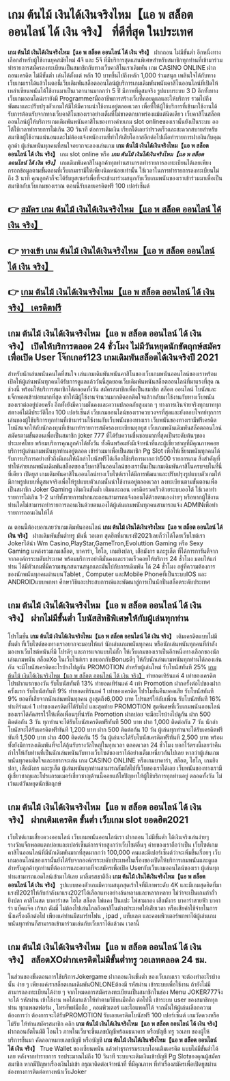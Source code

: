 # เกม ต้นไม้ เงินได้เงินจริงไหม【แอ พ สล็อต ออนไลน์ ได้ เงิน จริง】  ที่ดีที่สุด ในประเทศ

**เกม ต้นไม้ เงินได้เงินจริงไหม【แอ พ สล็อต ออนไลน์ ได้ เงิน จริง】** ฝากถอน ไม่มีขั้นต่ำ  อีกหนึ่งทางเลือกสำหรับผู้ใช้งานยุคสมัยใหม่ 4จี และ 5จี ที่มีบริการสุดแสนพิเศษสำหรับสมาชิกทุกท่านที่เข้ามาร่วมทำรายการสมัครลงทะเบียนเป็นสมาชิกกับทางเว็บคาสิโนเราเดิมพัน เกม CASINO ONLINE ฝากถอนเครดิต ไม่มีขั้นต่ำ เล่นได้ตั้งแต่ หลัก 10 บาทขึ้นไปถึงหลัก 1,000 ร่วมสนุก เพลินใจได้กับทางเว็บเกมเราได้แล้วในตอนี้เว็บเดิมพันสล็อตออนไลน์ผู้บริการเกมเดิมพันพนันคาสิโนออนไลน์ที่เปิดให้เหล่าเซียนพนันได้ใช้งานมาเป็นเวลานานมากกว่า 5 ปี มีภาพที่ดูสมจริง รูปแบบระบบ 3 D
อีกทั้งทางเว็บเกมออนไลน์เรายังมี Programmerมืออาชีพการสร้างเว็บที่คอยดูแลและให้บริการ  รวมไปถึงพัฒนาและปรับปรุงตัวเกมให้มีให้มีความน่าใช้งานอยู่ตลอดเวลา เพื่อที่ให้ผู้ใช้บริการที่เข้ามาใช้งานได้รับการต้อนรับจากทางเว็บคาสิโนของเราอย่างเต็มที่ไม่ขาดตกบกพร่องแม้แต่นิดเดียว เว็บคาสิโนสล็อตออนไลน์ผู้ให้บริการเกมเดิมพันพนันคาสิโนของทางค่ายเกม slot onlineของเรานั้นยังเป็นระบบ ออโต้ใช้เวลาทำรายการไม่เกิน 30 วินาที ต่อการเติมเงิน เรียกได้เลยว่าIรวดเร็วและสะดวกสบายสำหรับสมาชิกผู้ใช้งานแน่นอนและไม่ต้องแจ้งพนักงานที่ทำให้เสียโอกาสอีกต่อไปเมื่อทำรายการฝากงินกับคุณลูกค้า
ผู้เล่นพนันทุกคนที่สนใจอยากจะลองเล่นเกม **เกม ต้นไม้ เงินได้เงินจริงไหม【แอ พ สล็อต ออนไลน์ ได้ เงิน จริง】** เกม slot online หรือ ***เกม ต้นไม้ เงินได้เงินจริงไหม【แอ พ สล็อต ออนไลน์ ได้ เงิน จริง】*** เกมเดิมพันคาสิโนลูกค้าทุกท่านสามารถทำรายการลงทะเบียนได้เลยเพียงกรอกข้อมูลตามขั้นตอนที่เว็บเกมเรามีให้เพียงนิดหน่อยเท่านั้น ใช้เวลาในการทำรายการลงทะเบียนไม่ถึง 3 นาที คุณลูกค้าก็จะได้รับยูสเซอร์เพื่อที่จะเข้ามาร่วมสนุกกับเว็บเกมพนันของเราเข้าร่วมมาเพื่อเป็นสมาชิกกับเว็บเกมของเราณ ตอนนี้รับเลยเครดิตฟรี 100 เปอร์เซ็นต์

## 👉 [สมัคร เกม ต้นไม้ เงินได้เงินจริงไหม【แอ พ สล็อต ออนไลน์ ได้ เงิน จริง】](https://archa888.com/)
## 👉 [ทางเข้า เกม ต้นไม้ เงินได้เงินจริงไหม【แอ พ สล็อต ออนไลน์ ได้ เงิน จริง】](https://archa888.com/)
## 👉 [เกม ต้นไม้ เงินได้เงินจริงไหม【แอ พ สล็อต ออนไลน์ ได้ เงิน จริง】 เครดิตฟรี](https://archa888.com/)

## เกม ต้นไม้ เงินได้เงินจริงไหม【แอ พ สล็อต ออนไลน์ ได้ เงิน จริง】 เปิดให้บริการตลอด  24 ชั่วโมง ไม่มีวันหยุดนักขัตฤกษ์สมัครเพื่อเปิด User โจ๊กเกอร์123 เกมเดิมพันสล็อตได้เงินจริงปี 2021

สำหรับนักเล่นพนันคนใดที่สนใจ เล่นเกมเดิมพันพนันคาสิโนของเว็บเกมพนันออนไลน์ของเราพร้อมเปิดให้ผู้เล่นพนันทุกคนได้รับการดูแลแล้ววันนี้สุดยอดเว็บเดิมพันพนันสล็อตออนไลน์ที่มาแรงที่สุด ณ ช่วงนี้ พร้อมให้บริการสมาชิกได้ตลอดทั้งวัน สมัครสมาชิกเพื่อเป็นสมาชิก สล็อต ออนไลน์ โบนัสและแจ็กพอตเข้าบ่อยมากที่สุด ทำให้มีผู้ใช้งานจำนวนมากติดอกติดใจแล้วกลับมาใช้งานกับทางเว็บพนันของเราต่ออยู่บ่อยครั้ง อีกทั้งยังมีความมั่นคงและความปลอดภัยสูงมาก ๆ ทางการเงินจ่ายจริงทุกบาททุกสตางค์ไม่มีประวัติโกง 100 เปอร์เซ็นต์ เว็บเกมออนไลน์ของเราควบวงจรที่สุดและยังตอบโจทย์ทุกการเล่นของผู้ใช้บริการทุกท่านที่เข้ามาร่วมใช้งานกับเว็บพนันของทางเรา
เว็บพนันของทางเรามีฟรีเครดิตโบนัสแจกให้กับนักลงทุนที่เข้ามาทำรายการสมัครลงทะเบียนทุกยูส เว็บเกมพนันเดิมพันสล็อตออนไลน์สมัครตามขั้นตอนเพื่อเป็นสมาชิก joker 777 ที่ได้รับความชื่นชอบมากที่สุดเป็นระดับต้นๆของประเทศไทย พร้อมบริการคุณลูกค้าได้ทั้งวัน ทั้งคืนพร้อมยังมีเจ้าหน้าที่และผู้เชี่ยวชาญที่มีคุณภาพคอยบริการผู้เล่นเกมพนันทุกท่านอยู่ตลอด เข้าร่วมมาเพื่อเป็นสมาชิก  Pg Slot เพื่อให้เซียนพนันทุกคนได้รับการบริการอย่างทั่วถึงมีเกมให้นักล่าโบนัสฟรีได้เลือกใช้บริการมากกว่า500 รายการเกม
สิ่งสำคัญที่ทำให้ค่ายเกมพนันเดิมพันสล็อตของเว็บคาสิโนออนไลน์ของเรานั้นเป็นเกมเดิมพันคาสิโนครบจบในที่นี่ที่เดียว เปิดยูส  เกมเดิมพันคาสิโนออนไลน์ทางเว็บไซต์เราได้มีการพัฒนาและปรับปรุงรูปแบบตัวเกมให้มีภาพรูปแบบที่ดูสมจจริงเพื่อให้รูปแบบตัวเกมนั้นน่าใช้งานอยู่ตลอดเวลา ลงทะเบียนตามขั้นตอนเพื่อเป็นสมาชิก Joker Gaming เติมเงินขั้นต่ำ เติมและถอน เครดิตรวดเร็วด้วยระบบออโต้ ใช้เวลาทำรายการไม่เกิน 1-2 นาทีทั้งรายการฝากและถอนสามารถแจ้งถอนได้ด้วยตนเองง่ายๆ หรือหากผู้ใช้งานท่านใดไม่สามารถทำรายการถอนเงินด้วยตนเองได้ผู้เล่นเกมพนันทุกคนสามารถแจ้ง ADMINเพื่อทำรายการถอนเงินให้ได้

ณ ตอนนี้ต้องบอกเลยว่าเกมเดิมพันออนไลน์ **เกม ต้นไม้ เงินได้เงินจริงไหม【แอ พ สล็อต ออนไลน์ ได้ เงิน จริง】** ฝากเดิมพันขั้นต่ำทรู มันนี่ วอเลท สุดฮิตที่มาแรงปี2021เลยก็ว่าได้โดยเว็บไซต์เรา Jokerได้นำ  Wm Casino,PlayStar,GameTron,Evoluttion Gaming หรือ Sexy Gaming แหล่งรวมเกมสล็อต, บาคาร่า, ไฮโล, เกมยิงปลา, เสือมังกร และรูเล็ต ที่ได้การการันตีจากจากองค์กรระบดับประเทศ พร้อมบริการอย่าดีมั่นคงและรวดเร็วคอยให้บริการ 24 ชั่วโมง มอบให้แก่ท่าน ได้มีตัวเกมที่มีความสนุกสนานสนุกและมันไปกับการเดิมพัน ได้ 24 ชั่วโมง อยู่ที่ความต้องการของนักพนันทุกคนผ่านบนTablet , Computer และMobile Phoneที่เป็นระบบIOS และ ANDROIDแบบพกพา ศึกษาวิธีและประสบการณ์และพัฒนาสู่การเป็นนักปั่นสล็อตระดับประเทศ

## เกม ต้นไม้ เงินได้เงินจริงไหม【แอ พ สล็อต ออนไลน์ ได้ เงิน จริง】 ฝากไม่มีขั้นต่ำ โบนัสสิทธิพิเศษให้กับผู้เล่นทุกท่าน

โปรโมชั่น **เกม ต้นไม้ เงินได้เงินจริงไหม【แอ พ สล็อต ออนไลน์ ได้ เงิน จริง】** เติมเครดิตแบบไม่มีขั้นต่ำ ที่เว็บไซต์ของทางเราอยากจะมอบให้แก่  นักเล่นเกมพนันทุกคน หรือนักเล่นพนันทุกคนที่กำลังมองหาเว็บไซต์พนันที่มี โปรดีๆ และการแจกแบบไม่กั๊ก ให้เว็บเกมของเราเป็นอีกหนึ่งทางเลือกของนักเล่นเกมพนัน สล็อตXo ในเว็บไซต์เรา ขอบอกกับBonusดีๆ ให้กับนักเล่นเกมพนันทุกท่านได้ลองเล่นกัน จะมีโบนัสเครดิตอะไรบ้างไปดูกัน
 PROMOTION สำหรับผู้เล่นใหม่ รับโบนัสทันที 25% [เกม ต้นไม้ เงินได้เงินจริงไหม【แอ พ สล็อต ออนไลน์ ได้ เงิน จริง】](https://archa888.com/) ทำยอดเทิร์นแค่ 4 เท่าของเครดิต
โปรฝากแรกของวัน รับโบนัสทันที 13% ทำยอดเทิร์นแค่ 4 เท่า
 Promotion ฝากครั้งต่อไปของฝากครั้งแรก รับโบนัสทันที 9% ทำยอดเทิร์นแค่ 1 เท่าของเครดิต
โปรโมชั่นคืนยอดเสีย รับโบนัสทันที 9% ยอดที่เสียจากนักเล่นพนันทุกคน สูงสุดถึง6,000 บาท
โปรแชร์ให้กับเพื่อน รับโบนัสทันที 16% ทำเทิร์นแค่ 1 เท่าของเครดิตที่ได้รับไป
และสุดท้าย PROMOTION สุดพิเศษที่เว็บเกมพนันออนไลน์ของเราได้คัดสรรไว้ให้เพื่อเพื่อนๆที่น่ารัก  Promotion ฝากบ่อย จะมีอะไรบ้างไปดูกัน
ฝาก 500 ติดต่อกัน 3 วัน ทุกท่านจะได้รับโบนัสเครดิตฟรีทันที 500 บาท
ฝาก 1,000 ติดต่อกัน 7 วัน นักล่าโบนัสจะได้รับเครดิตฟรีทันที 1,200 บาท
ฝาก 500 ติดต่อกัน 10 วัน ผู้เล่นทุกท่านจะได้รับเครดิตฟรีทันที 1,500 บาท
ฝาก 400 ติดต่อกัน 15 วัน ผู้เล่นจะได้รับโบนัสเครดิตฟรีทันที 2,500 บาท
พร้อมทั้งยังมีการลงเดิมพันที่จะได้ลุ้นรับรางวัลใหญ่ในทุกเวลา ตลอดเวลา 24 ชั่วโมง บอกไว้ตรงนี้เลยว่าคืนกำไรให้กับท่านที่เป็นนักเล่นพนันกับทางเว็บไซต์ของเราได้อย่างเต็มเหนี่ยวกันไปเลย หากว่าผู้เล่นเกมพนันทุกคนติดใจและอยากจะเล่น เกม CASINO ONLINE หรือเกมบาคาร่า, สล็อต, ไฮโล, เกมยิงปลา, เสือมังกร และรูเล็ต ผู้เล่นพนันทุกท่านสามารถสัมผัสไปที่เว็บของเราได้เลย เว็บพนันของทางเรามีผู้เชี่ยวชาญและโปรแกรมเมอร์เชี่ยวชาญด้านนี้คอยแก้ไขปัญหาให้ผู้ใช้บริการทุกท่านอยู่ ตลอดทั้งวัน ไม่เว้นแต่วันหยุดนักขัตฤกษ์

## เกม ต้นไม้ เงินได้เงินจริงไหม【แอ พ สล็อต ออนไลน์ ได้ เงิน จริง】 ฝากเติมเครดิต ขั้นต่ำ  เว็บเกม slot ยอดฮิต2021

เว็บไซต์เกมเสี่ยงดวงออนไลน์ เว็บเกมพนันออนไลน์เรา ฝากถอน ไม่มีขั้นต่ำ ได้เงินจริงเล่นง่ายๆ รางวัลแจ็กพอตแตกบ่อยและเปอร์เซ็นต์การจ่ายสูงกว่าเว็บไซต์อื่นๆ ค่ายของเราถือว่าเป็น เว็บไซต์เกมคาสิโนออนไลน์ที่มีนักเดิมพันมากที่สุดมากกว่า 100,000 คนและมีเปอร์เซ็นต์ว่าจะเพิ่มขึ้นเรื่อยๆ เว็บเกมออนไลน์ของเรานั้นยังได้รับจากองค์กรระบดับประเทศในเรื่องของเปิดให้บริการเกมพนันและดูแล สำหรับลูกค้าทุกท่านที่ต้องการและอยากที่จะสมัครเพื่อเปิด Userกับเว็บเกมออนไลน์ของเรา ผู้เล่นทุกท่านสามารถแอดไลน์เข้ามาได้เลย
	มาลิ้มรสชาติถึง **เกม ต้นไม้ เงินได้เงินจริงไหม【แอ พ สล็อต ออนไลน์ ได้ เงิน จริง】** รูปแบบของตัวเกมมีความสนุกสุดเร้าใจที่มีภาพระดับ 4K และมีเกมสุดฮิตที่มาแรงปี2021ให้กับกำลังมาแรง2021ได้เลือกแทงอย่างล้นหลามและหลากหลาย  ไม่ว่าจะเป็นเกมกำถั่ว  ยิงปลา คาสิโนสด บาคาร่าสด ไฮโล สล็อต ไพ่แคง ปั่นแปะ ไพ่สามกอง เสือมังกร บาคาร่าสายฟ้า บาคาร่า แบ็คแจ๊ค เก้าเก ดัมมี่ ไม่ต้องไปเล่นไกลถึงคาสิโนต่างประเทศให้เสียเวลา หรือเสียค่าใช้จ่ายในการนั่งเครื่องอีกต่อไป เพียงแค่ท่านมีสมาร์ทโฟน , ipad , แท็บเลต และคอมพิวเตอร์พกพาได้ผู้เล่นเกมพนันทุกท่านก็สามารถเข้ามาร่วมเล่นกับเว็บเราได้แล้วณ เวลานี้

## เกม ต้นไม้ เงินได้เงินจริงไหม【แอ พ สล็อต ออนไลน์ ได้ เงิน จริง】 สล็อตXOฝากเครดิตไม่มีขั้นต่ำทรู วอเลทตลอด 24 ชม.

ในส่วนของขั้นตอนการใช้บริการJokergame ฝากถอนเงินขั้นต่ำ ของเว็บเกมเรา จะต้องทำอะไรบ้างนั้น ง่าย ๆ เพียงแค่เราสล็อตเกมเดิมพันONLONEต้องมี รหัสผ่าน เข้าระบบเพื่อใช้งาน ถ้ายังไม่มีสามารถลงทะเบียนได้ง่าย ๆ จากโหมดการสมัครลงทะเบียนเป็นสมาชิกในช่อง Menu JOKER777จึงจะได้ รหัสผ่าน เข้าใช้งาน พอได้มาแล้วให้ทำตามวิธีบนมือถือ ต่อไปนี้
เข้าระบบ user  ของสมาชิกทุกท่าน ทุกแพลตฟอร์ม , โทรศัพท์มือถือ , คอมพิวเตอร์ และไอแพดก็ได้
จากนั้นให้ผู้เล่นเลือกความต้องการว่า ต้องการจะได้รับPROMOTION รับเลยเครดิตโบนัสฟรี 100 เปอร์เซ็นต์  เกมวัดดวงหรือไม่รับ
ให้ท่านสมัครสมาชิก คลิก **เกม ต้นไม้ เงินได้เงินจริงไหม【แอ พ สล็อต ออนไลน์ ได้ เงิน จริง】** ฝากถอนอัตโนมัติ โอนไว ภาพในเว็บจะขึ้นเลขบัญชีพร้อมธนาคาร หรือบัญชี ทรู วอเลท ของผู้ให้บริการขึ้นมา
คัดลอกหมายเลขบัญชี หรือบัญชี **เกม ต้นไม้ เงินได้เงินจริงไหม【แอ พ สล็อต ออนไลน์ ได้ เงิน จริง】** True Wallet ของเซียนพนัน แล้วทำธุรกรรมระบบโอนเติมเครดิต แบบไม่มีขั้นต่ำได้เลย
หลังจากทำรายการ รอประมาณไม่ถึง 10 วินาที ระบบจะเติมเงินเข้าบัญชี Pg Slotของคุณผู้สมัครสมาชิก
หากมีปัญหาเรื่องเงินไม่เข้า กรุณาติดต่อเจ้าหน้าที่ ที่มีคุณภาพ ที่ทำเรื่องสมัครเพื่อเปิดยูสผ่านช่องทางการติดต่อทางหน้าเว็บJoker


